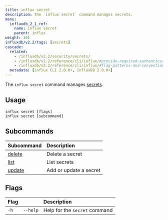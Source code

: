 ```yaml
---
title: influx secret
description: The `influx secret` command manages secrets.
menu:
  influxdb_2_1_ref:
    name: influx secret
    parent: influx
weight: 101
influxdb/v2.2/tags: [secrets]
cascade:
  related:
    - /influxdb/v2.2/security/secrets/
    - /influxdb/v2.2/reference/cli/influx/#provide-required-authentication-credentials, influx CLI—Provide required authentication credentials
    - /influxdb/v2.2/reference/cli/influx/#flag-patterns-and-conventions, influx CLI—Flag patterns and conventions
  metadata: [influx CLI 2.0.0+, InfluxDB 2.0.0+]
---
```


The `influx secret` command manages [secrets](/influxdb/v2.2/reference/glossary/#secret).

## Usage
```
influx secret [flags]
influx secret [subcommand]
```

## Subcommands
| Subcommand                                                   | Description            |
|:----------                                                   |:-----------            |
| [delete](/influxdb/v2.2/reference/cli/influx/secret/delete/) | Delete a secret        |
| [list](/influxdb/v2.2/reference/cli/influx/secret/list/)     | List secrets           |
| [update](/influxdb/v2.2/reference/cli/influx/secret/update/) | Add or update a secret |

## Flags
| Flag |          | Description                   |
|:---- |:---      |:-----------                   |
| `-h` | `--help` | Help for the `secret` command |
